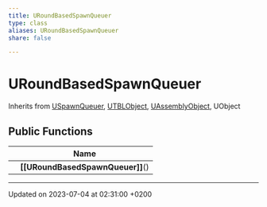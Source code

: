 ```yaml
---
title: URoundBasedSpawnQueuer
type: class
aliases: URoundBasedSpawnQueuer
share: false

---
```


# URoundBasedSpawnQueuer





Inherits from [USpawnQueuer](/docs/SDK/Source/Classes/classUSpawnQueuer.md), [UTBLObject](/docs/SDK/Source/Classes/classUTBLObject.md), [UAssemblyObject](/docs/SDK/Source/Classes/classUAssemblyObject.md), UObject

## Public Functions

|                | Name           |
| -------------- | -------------- |
| | **[[URoundBasedSpawnQueuer]]**() |

-------------------------------

Updated on 2023-07-04 at 02:31:00 +0200